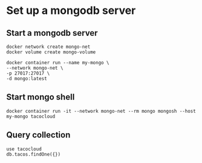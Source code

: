 # Set up a mongodb server

## Start a mongodb server

```shell
docker network create mongo-net
docker volume create mongo-volume

docker container run --name my-mongo \
--network mongo-net \
-p 27017:27017 \
-d mongo:latest
```

## Start mongo shell

```shell
docker container run -it --network mongo-net --rm mongo mongosh --host my-mongo tacocloud
```

## Query collection

```shell
use tacocloud
db.tacos.findOne({})
```
